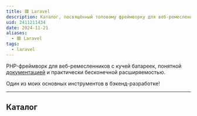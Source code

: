 ```yaml
---
title: 🟥 Laravel
description: Каталог, посвящённый топовому фреймворку для веб-ремесленников
uid: 2411211434
date: 2024-11-21
aliases:
  - 🟥 Laravel
tags:
  - laravel
---
```


PHP-фреймворк для веб-ремесленников с кучей батареек, понятной [документацией](https://laravel.com/docs) и практически бесконечной расширяемостью.

Один из моих основных инструментов в бэкенд-разработке!

---

## Каталог
